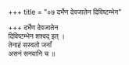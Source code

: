+++
title = "०७ दर्भेण देवजातेन दिविष्टम्भेन"

+++
दर्भेण देवजातेन  
दिविष्टम्भेन शश्वद् इत् ।  
तेनाहं सस्वतो जनाँ  
असनं सनवानि च ॥